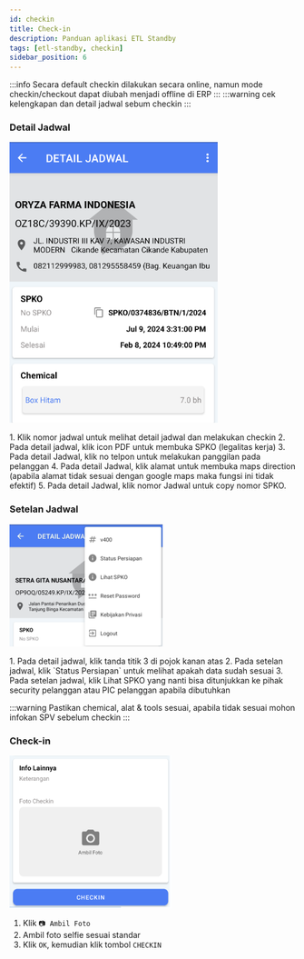 ```yaml
---
id: checkin
title: Check-in
description: Panduan aplikasi ETL Standby
tags: [etl-standby, checkin]
sidebar_position: 6
---
```

:::info 
Secara default checkin dilakukan secara online, namun mode checkin/checkout dapat diubah menjadi offline di ERP
:::
:::warning
cek kelengkapan dan detail jadwal sebum checkin
:::

### Detail Jadwal

![Detail Jadwal](./img/info-jadwal.png)

<p>
1. Klik nomor jadwal untuk melihat detail jadwal dan melakukan checkin
2. Pada detail jadwal, klik icon PDF untuk membuka SPKO (legalitas kerja)
3. Pada detail Jadwal, klik no telpon untuk melakukan panggilan pada pelanggan
4. Pada detail Jadwal, klik alamat untuk membuka maps direction (apabila alamat tidak sesuai dengan google maps maka fungsi ini tidak efektif)
5. Pada detail Jadwal, klik nomor Jadwal untuk copy nomor SPKO.
</p>

### Setelan Jadwal
![Setelan Jadwal](./img/setelan-jadwal.png)
<p>
1. Pada detail jadwal, klik tanda titik 3 di pojok kanan atas
2. Pada setelan jadwal, klik `Status Persiapan` untuk melihat apakah data sudah sesuai
3. Pada setelan jadwal, klik Lihat SPKO yang nanti bisa ditunjukkan ke pihak security pelanggan atau PIC pelanggan apabila dibutuhkan
</p>

:::warning
Pastikan chemical, alat & tools sesuai, apabila tidak sesuai mohon infokan SPV sebelum checkin
:::

### Check-in
![Checkin](./img/checkin.png)
1. Klik `📷 Ambil Foto`
2. Ambil foto selfie sesuai standar
3. Klik `OK`, kemudian klik tombol `CHECKIN`
